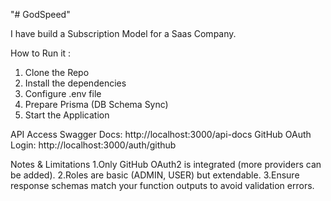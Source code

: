 "# GodSpeed" 

I have build a Subscription Model for a Saas Company.

How to Run it :

  1. Clone the Repo
  2. Install the dependencies
  3. Configure .env file
  4. Prepare Prisma (DB Schema Sync)
  5. Start the Application


API Access
  Swagger Docs: http://localhost:3000/api-docs
  GitHub OAuth Login: http://localhost:3000/auth/github


Notes & Limitations
  1.Only GitHub OAuth2 is integrated (more providers can be added).
  2.Roles are basic (ADMIN, USER) but extendable.
  3.Ensure response schemas match your function outputs to avoid validation errors.
